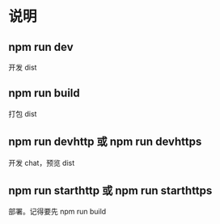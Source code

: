 # 说明

## npm run dev

开发 dist

## npm run build

打包 dist

## npm run devhttp 或 npm run devhttps

开发 chat，预览 dist

## npm run starthttp 或 npm run starthttps

部署。记得要先 npm run build
